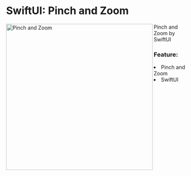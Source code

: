 
<h1>SwiftUI: Pinch and Zoom</h1>

<img align="left" width="400px" height="auto" src="https://github.com/StudioKaori/iOSSwiftUIPinch/blob/main/readmeAssets/PinchHero.gif?raw=true" alt="Pinch and Zoom" />
Pinch and Zoom by SwiftUI
<h3>Feature:</h3>
<dl>
<li>Pinch and Zoom</li>
<li>SwiftUI</li>
</dl>


